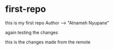 # first-repo

this is my first repo
Author --> "Atnameh Nyupane"

again testing the changes

this is the changes made from the remote
